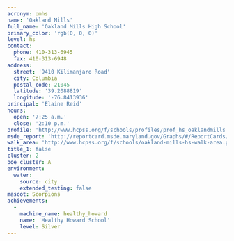 ```yaml
---
acronym: omhs
name: 'Oakland Mills'
full_name: 'Oakland Mills High School'
primary_color: 'rgb(0, 0, 0)'
level: hs
contact:
  phone: 410-313-6945
  fax: 410-313-6948
address:
  street: '9410 Kilimanjaro Road'
  city: Columbia
  postal_code: 21045
  latitude: '39.2088819'
  longitude: '-76.8413936'
principal: 'Elaine Reid'
hours:
  open: '7:25 a.m.'
  close: '2:10 p.m.'
profile: 'http://www.hcpss.org/f/schools/profiles/prof_hs_oaklandmills.pdf'
msde_report: 'http://reportcard.msde.maryland.gov/Graphs/#/ReportCards/ReportCardSchool/1//1/13/0611/'
walk_area: 'http://www.hcpss.org/f/schools/oakland-mills-hs-walk-area.pdf'
title_1: false
cluster: 2
boe_cluster: A
environment:
  water:
    source: city
    extended_testing: false
mascot: Scorpions
achievements:
  -
    machine_name: healthy_howard
    name: 'Healthy Howard School'
    level: Silver
---
```

